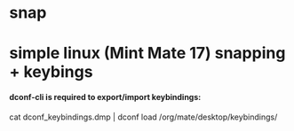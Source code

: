 snap
====

# simple linux (Mint Mate 17) snapping + keybings

#### dconf-cli is required to export/import keybindings:
cat dconf_keybindings.dmp | dconf load /org/mate/desktop/keybindings/ 
